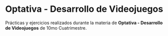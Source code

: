 # Optativa - Desarrollo de Videojuegos

Prácticas y ejercicios realizados durante la materia de **Optativa - Desarrollo de Videojuegos** de 10mo Cuatrimestre.
